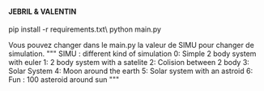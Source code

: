 #### JEBRIL & VALENTIN ####
pip install -r requirements.txt\\
python main.py

Vous pouvez changer dans le main.py la valeur de SIMU pour changer de simulation.
"""
SIMU : different kind of simulation
0:  Simple 2 body system with euler
1:  2 body system with a satelite
2:  Colision between 2 body
3:  Solar System
4:  Moon around the earth
5:  Solar system with an astroid
6:  Fun : 100 asteroid around sun
"""
